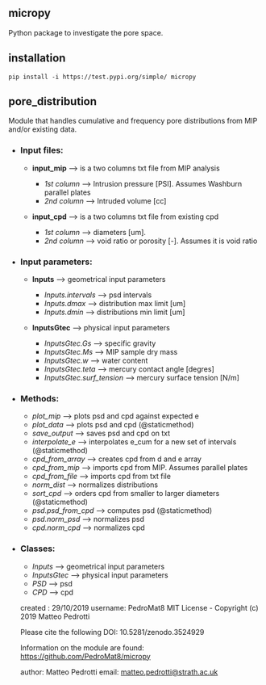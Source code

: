 ##  micropy
Python package to investigate the pore space.

## installation
    pip install -i https://test.pypi.org/simple/ micropy

##  pore_distribution
Module that handles cumulative and frequency pore distributions from MIP and/or
existing data.

* ### Input files:
  * **input_mip** --> is a two columns txt file from MIP analysis
    * _1st column_ --> Intrusion pressure [PSI]. Assumes Washburn parallel plates
    * _2nd column_ --> Intruded volume [cc]

  * **input_cpd** --> is a two columns txt file from existing cpd
    * _1st column_ --> diameters [um].
    * _2nd column_ --> void ratio or porosity [-]. Assumes it is void ratio

* ### Input parameters:
  * **Inputs** --> geometrical input parameters
    * _Inputs.intervals_ --> psd intervals
    * _Inputs.dmax_ --> distribution max limit [um]
    * _Inputs.dmin_ --> distributions min limit [um]

  * **InputsGtec** --> physical input parameters
    * _InputsGtec.Gs_ --> specific gravity
    * _InputsGtec.Ms_ --> MIP sample dry mass
    * _InputsGtec.w_ --> water content
    * _InputsGtec.teta_ --> mercury contact angle [degres]
    * _InputsGtec.surf_tension_ --> mercury surface tension [N/m]

* ### Methods:
  * _plot_mip_ --> plots psd and cpd against expected e
  * _plot_data_ --> plots psd and cpd (@staticmethod)
  * _save_output_ --> saves psd and cpd on txt
  * _interpolate_e_ --> interpolates e_cum for a new set of intervals (@staticmethod)
  * _cpd_from_array_ --> creates cpd from d and e array
  * _cpd_from_mip_ --> imports cpd from MIP. Assumes parallel plates
  * _cpd_from_file_ --> imports cpd from txt file
  * _norm_dist_ --> normalizes distributions
  * _sort_cpd_ --> orders cpd from smaller to larger diameters (@staticmethod)
  * _psd.psd_from_cpd_ --> computes psd (@staticmethod)
  * _psd.norm_psd_ --> normalizes psd
  * _cpd.norm_cpd_ --> normalizes cpd

* ### Classes:
  * _Inputs_ --> geometrical input parameters
  * _InputsGtec_ --> physical input parameters
  * _PSD_ --> psd
  * _CPD_ --> cpd

  created : 29/10/2019
  username: PedroMat8
  MIT License - Copyright (c) 2019 Matteo Pedrotti

  Please cite the following DOI:
  10.5281/zenodo.3524929

  Information on the module are found:
  https://github.com/PedroMat8/micropy

  author: Matteo Pedrotti
  email: matteo.pedrotti@strath.ac.uk
